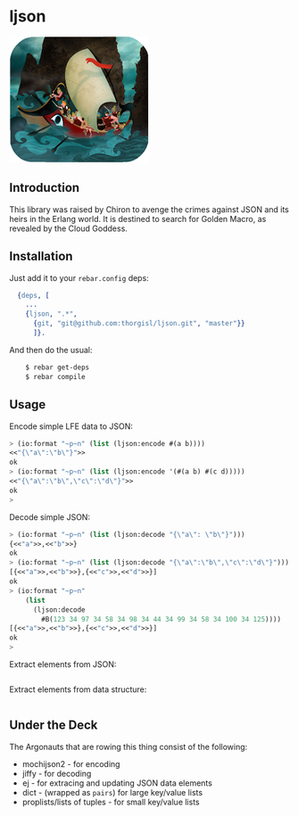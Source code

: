 # ljson

<a href="http://dropr.com/coenhamelink/15218/jason_and_the_argonauts/+?p=97582"><img src="resources/images/jason-argonauts-small.png" /></a>

## Introduction

This library was raised by Chiron to avenge the crimes against JSON and its
heirs in the Erlang world. It is destined to search for Golden Macro, as
revealed by the Cloud Goddess.


## Installation

Just add it to your ``rebar.config`` deps:

```erlang
  {deps, [
    ...
    {ljson, ".*",
      {git, "git@github.com:thorgisl/ljson.git", "master"}}
      ]}.
```

And then do the usual:

```bash
    $ rebar get-deps
    $ rebar compile
```


## Usage

Encode simple LFE data to JSON:

```cl
> (io:format "~p~n" (list (ljson:encode #(a b))))
<<"{\"a\":\"b\"}">>
ok
> (io:format "~p~n" (list (ljson:encode '(#(a b) #(c d)))))
<<"{\"a\":\"b\",\"c\":\"d\"}">>
ok
>
```

Decode simple JSON:

```cl
> (io:format "~p~n" (list (ljson:decode "{\"a\": \"b\"}")))
{<<"a">>,<<"b">>}
ok
> (io:format "~p~n" (list (ljson:decode "{\"a\":\"b\",\"c\":\"d\"}")))
[{<<"a">>,<<"b">>},{<<"c">>,<<"d">>}]
ok
> (io:format "~p~n"
    (list
      (ljson:decode
      	#B(123 34 97 34 58 34 98 34 44 34 99 34 58 34 100 34 125))))
[{<<"a">>,<<"b">>},{<<"c">>,<<"d">>}]
ok
>
```

Extract elements from JSON:

```cl

```

Extract elements from data structure:

```cl

```

## Under the Deck

The Argonauts that are rowing this thing consist of the following:

* mochijson2 - for encoding
* jiffy - for decoding
* ej - for extracing and updating JSON data elements
* dict - (wrapped as ``pairs``) for large key/value lists
* proplists/lists of tuples - for small key/value lists


